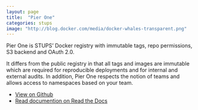 ```yaml
---
layout: page
title:  "Pier One"
categories: stups
image: "http://blog.docker.com/media/docker-whales-transparent.png"
---
```


Pier One is STUPS’ Docker registry with immutable tags, repo permissions, S3 backend and OAuth 2.0.

It differs from the public registry in that all tags and images are immutable which are required for reproducible deployments and for internal and external audits. In addition, Pier One respects the notion of teams and allows access to namespaces based on your team.

* [View on Github](https://github.com/zalando-stups/pierone)
* [Read documention on Read the Docs](//docs.stups.io/en/latest/components/pierone.html)

